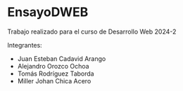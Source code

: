# EnsayoDWEB

Trabajo realizado para el curso de Desarrollo Web 2024-2

Integrantes:

- Juan Esteban Cadavid Arango
- Alejandro Orozco Ochoa
- Tomás Rodríguez Taborda
- Miller Johan Chica Acero
